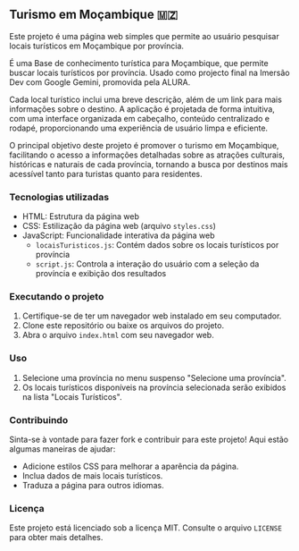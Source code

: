 ## Turismo em Moçambique 🇲🇿

Este projeto é uma página web simples que permite ao usuário pesquisar locais turísticos em Moçambique por província.

 É uma Base de conhecimento turística para Moçambique, que permite buscar locais turísticos por província.
 Usado como projecto final na Imersão Dev com Google Gemini, promovida pela ALURA.

Cada local turístico inclui uma breve descrição, além de um link para mais informações sobre o destino. A aplicação é projetada de forma intuitiva, com uma interface organizada em cabeçalho, conteúdo centralizado e rodapé, proporcionando uma experiência de usuário limpa e eficiente.

O principal objetivo deste projeto é promover o turismo em Moçambique, facilitando o acesso a informações detalhadas sobre as atrações culturais, históricas e naturais de cada província, tornando a busca por destinos mais acessível tanto para turistas quanto para residentes.

### Tecnologias utilizadas

* HTML: Estrutura da página web
* CSS: Estilização da página web (arquivo `styles.css`)
* JavaScript: Funcionalidade interativa da página web
  * `locaisTuristicos.js`: Contém dados sobre os locais turísticos por província
  * `script.js`: Controla a interação do usuário com a seleção da província e exibição dos resultados

### Executando o projeto

1. Certifique-se de ter um navegador web instalado em seu computador.
2. Clone este repositório ou baixe os arquivos do projeto.
3. Abra o arquivo `index.html` com seu navegador web.

### Uso

1. Selecione uma província no menu suspenso "Selecione uma província".
2. Os locais turísticos disponíveis na província selecionada serão exibidos na lista "Locais Turísticos".

### Contribuindo

Sinta-se à vontade para fazer fork e contribuir para este projeto! Aqui estão algumas maneiras de ajudar:

* Adicione estilos CSS para melhorar a aparência da página.
* Inclua dados de mais locais turísticos.
* Traduza a página para outros idiomas.

### Licença

Este projeto está licenciado sob a licença MIT. Consulte o arquivo `LICENSE` para obter mais detalhes.
